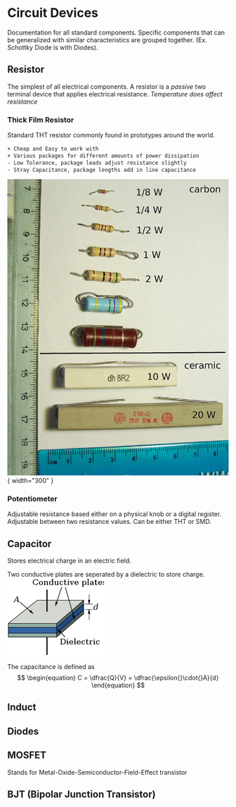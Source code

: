 # Circuit Devices
Documentation for all standard components. Specific components that can be generalized with similar characteristics are grouped together. (Ex. Schottky  Diode is with Diodes).

## Resistor

The simplest of all electrical components. A resistor is a *passive* two terminal device that applies electrical resistance. *Temperature does affect resistance*

### Thick Film Resistor
Standard THT resistor commonly found in prototypes around the world. 
```
+ Cheap and Easy to work with
+ Various packages for different amounts of power dissipation
- Low Tolerance, package leads adjust resistance slightly
- Stray Capacitance, package lengths add in line capacitance
``` 
![](images\thick-film-resistors.jpg){ width="300" }

### Potentiometer
Adjustable resistance based either on a physical knob or a digital register. Adjustable between two resistance values. Can be either THT or SMD.

## Capacitor

Stores electrical charge in an electric field. 

Two conductive plates are seperated by a dielectric to store charge.  ![](images/ParallelCapcitorModel.png)

The capacitance is defined as 
$$
\begin{equation}
    C = \dfrac{Q}{V} = \dfrac{\epsilon{}\cdot{}A}{d}
\end{equation}
$$ 
## Induct

## Diodes

## MOSFET 
Stands for Metal-Oxide-Semiconductor-Field-Effect transistor

## BJT (Bipolar Junction Transistor)